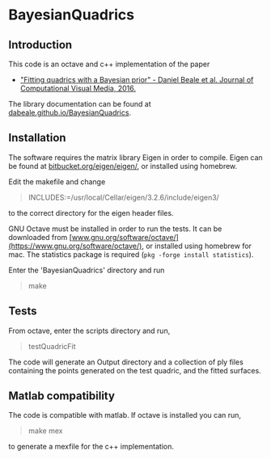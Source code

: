 # BayesianQuadrics

## Introduction
This code is an octave and c++ implementation of the paper
 * ["Fitting quadrics with a Bayesian prior" - Daniel Beale et al. Journal of Computational Visual Media, 2016.](http://link.springer.com/article/10.1007/s41095-016-0041-9)

The library documentation can be found at [dabeale.github.io/BayesianQuadrics](http://dabeale.github.io/BayesianQuadrics).

## Installation
The software requires the matrix library Eigen in order to compile. Eigen can be found at [bitbucket.org/eigen/eigen/](https://bitbucket.org/eigen/eigen/), or installed using homebrew. 

Edit the makefile and change 
> INCLUDES:=/usr/local/Cellar/eigen/3.2.6/include/eigen3/ 

to the correct directory for the eigen header files.

GNU Octave must be installed in order to run the tests. It can be downloaded from [www.gnu.org/software/octave/](https://www.gnu.org/software/octave/), or installed using homebrew for mac. The statistics package is required (`pkg -forge install statistics`).

Enter the 'BayesianQuadrics' directory and run
> make

## Tests
From octave, enter the scripts directory and run,
> testQuadricFit

The code will generate an Output directory and a collection of ply files containing the points generated on the test quadric, and the fitted surfaces.

## Matlab compatibility
The code is compatible with matlab. If octave is installed you can run,
> make mex

to generate a mexfile for the c++ implementation.


